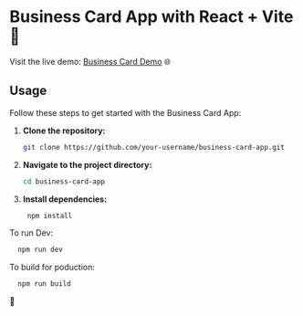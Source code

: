 # Business Card App with React + Vite 🚀
Visit the live demo: [Business Card Demo](https://businesscardx.netlify.app/) 🌐

## Usage

Follow these steps to get started with the Business Card App:

1. **Clone the repository:**
   ```bash
   git clone https://github.com/your-username/business-card-app.git
   ```
2. **Navigate to the project directory:**
   ```bash
   cd business-card-app
   ```
3. **Install dependencies:**
   ```bash
    npm install
   ```
To run Dev:
```bash
  npm run dev
```

To build for poduction:
```bash
  npm run build
```
🌟
